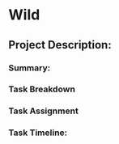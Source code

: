 
# Wild

## Project Description:


### Summary:

### Task Breakdown

### Task Assignment

### Task Timeline:

